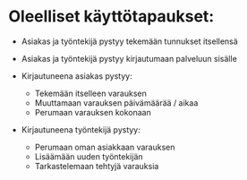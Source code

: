 # Oleelliset käyttötapaukset:

* Asiakas ja työntekijä pystyy tekemään tunnukset itsellensä
* Asiakas ja työntekijä pystyy kirjautumaan palveluun sisälle
* Kirjautuneena asiakas pystyy:
  * Tekemään itselleen varauksen
  * Muuttamaan varauksen päivämäärää / aikaa
  * Perumaan varauksen kokonaan

* Kirjautuneena työntekijä pystyy:
  * Perumaan oman asiakkaan varauksen
  * Lisäämään uuden työntekijän
  * Tarkastelemaan tehtyjä varauksia
